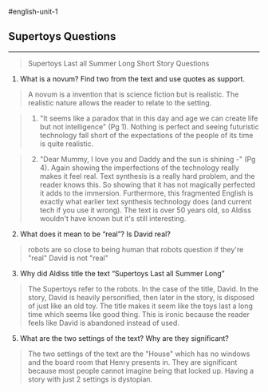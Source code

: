 #english-unit-1 
## Supertoys Questions
---
>Supertoys Last all Summer Long
Short Story Questions

1. What is a novum? Find two from the text and use quotes as support.

>A novum is a invention that is science fiction but is realistic. The realistic nature allows the reader to relate to the setting.

> 1. "It seems like a paradox that in this day and age we can create life but not intelligence" (Pg 1). Nothing is perfect and seeing futuristic technology fall short of the expectations of the people of its time is quite realistic.

> 2. "Dear Mummy, I love you and Daddy and the sun is shining -" (Pg 4). Again showing the imperfections of the technology really makes it feel real. Text synthesis is a really hard problem, and the reader knows this. So showing that it has not magically perfected it adds to the immersion. Furthermore, this fragmented English is exactly what earlier text synthesis technology does (and current tech if you use it wrong). The text is over 50 years old, so Aldiss wouldn't have known but it's still interesting. 

2. What does it mean to be “real”? Is David real?
> robots are so close to being human that robots question if they're "real"
> David is not "real"

3. Why did Aldiss title the text “Supertoys Last all Summer Long”
> The Supertoys refer to the robots. In the case of the title, David. In the story, David is heavily personified, then later in the story, is disposed of just like an old toy. The title makes it seem like the toys last a long time which seems like good thing. This is ironic because the reader feels like David is abandoned instead of used.

5. What are the two settings of the text? Why are they significant?
> The two settings of the text are the "House" which has no windows and the board room that Henry presents in. They are significant because most people cannot imagine being that locked up. Having a story with just 2 settings is dystopian. 
